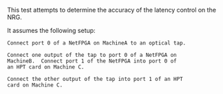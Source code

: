 This test attempts to determine the accuracy of the latency control on the NRG.

It assumes the following setup:

	Connect port 0 of a NetFPGA on MachineA to an optical tap.

	Connect one output of the tap to port 0 of a NetFPGA on
	MachineB.  Connect port 1 of the NetFPGA into port 0 of
	an HPT card on Machine C.

	Connect the other output of the tap into port 1 of an HPT
	card on Machine C.
